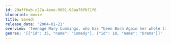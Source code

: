 ```yaml
---
id: 20affbab-c27a-4eee-9001-98aa76fb71f6
blueprint: movie
title: Saved!
release_date: '2004-01-21'
overview: 'Teenage Mary Cummings, who has "been Born Again her whole life," is about to enter her senior year at American Eagle Christian High School near Baltimore with her Fundamentalist Christian friends Hilary Faye and Veronica, the three of whom have formed a girl group called the Christian Jewels. Everything seems perfect—until Mary’s "perfect Christian boyfriend" Dean tells her, as they’re swimming underwater, that he thinks he''s gay.'
genres: '[{"id": 35, "name": "Comedy"}, {"id": 18, "name": "Drama"}]'
---
```

